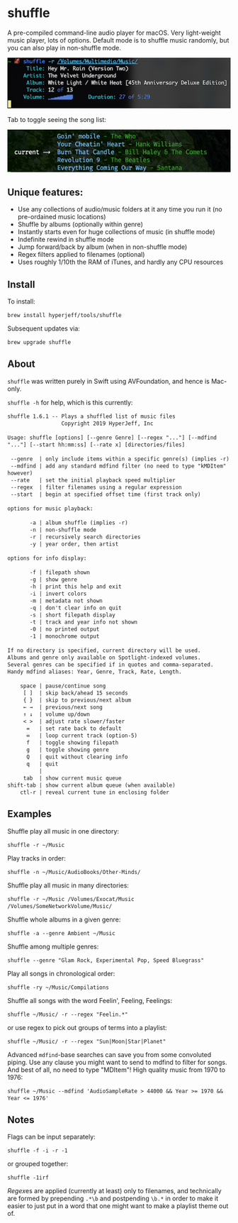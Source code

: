 shuffle
=======
A pre-compiled command-line audio player for macOS.
Very light-weight music player, lots of options.
Default mode is to shuffle music randomly,
but you can also play in non-shuffle mode.

![in action](https://github.com/hyperjeff/shuffle/blob/master/screen3.png)

Tab to toggle seeing the song list:

![in action](https://github.com/hyperjeff/shuffle/blob/master/screen2.png)

## Unique features:
- Use any collections of audio/music folders at it any time you run it (no pre-ordained music locations)
- Shuffle by albums (optionally within genre)
- Instantly starts even for huge collections of music (in shuffle mode)
- Indefinite rewind in shuffle mode
- Jump forward/back by album (when in non-shuffle mode)
- Regex filters applied to filenames (optional)
- Uses roughly 1/10th the RAM of iTunes, and hardly any CPU resources

## Install
To install:
```
brew install hyperjeff/tools/shuffle
```

Subsequent updates via:
```
brew upgrade shuffle
```

## About
`shuffle` was written purely in Swift using AVFoundation, and hence is Mac-only.

`shuffle -h` for help, which is this currently:

```
shuffle 1.6.1 -- Plays a shuffled list of music files
                 Copyright 2019 HyperJeff, Inc

Usage: shuffle [options] [--genre Genre] [--regex "..."] [--mdfind "..."] [--start hh:mm:ss] [--rate x] [directories/files]

 --genre  | only include items within a specific genre(s) (implies -r)
 --mdfind | add any standard mdfind filter (no need to type "kMDItem" however)
 --rate   | set the initial playback speed multiplier
 --regex  | filter filenames using a regular expression
 --start  | begin at specified offset time (first track only)

options for music playback:

       -a | album shuffle (implies -r)
       -n | non-shuffle mode
       -r | recursively search directories
       -y | year order, then artist

options for info display:

       -f | filepath shown
       -g | show genre
       -h | print this help and exit
       -i | invert colors
       -m | metadata not shown
       -q | don't clear info on quit
       -s | short filepath display
       -t | track and year info not shown
       -0 | no printed output
       -1 | monochrome output

If no directory is specified, current directory will be used.
Albums and genre only available on Spotlight-indexed volumes.
Several genres can be specified if in quotes and comma-separated.
Handy mdfind aliases: Year, Genre, Track, Rate, Length.

    space | pause/continue song
     [ ]  | skip back/ahead 15 seconds
     { }  | skip to previous/next album
     ← →  | previous/next song
     ↑ ↓  | volume up/down
     < >  | adjust rate slower/faster
      =   | set rate back to default
      ∞   | loop current track (option-5)
      f   | toggle showing filepath
      g   | toggle showing genre
      Q   | quit without clearing info
      q   | quit
          |
     tab  | show current music queue
shift-tab | show current album queue (when available)
    ctl-r | reveal current tune in enclosing folder
```

## Examples
Shuffle play all music in one directory:
```
shuffle -r ~/Music
```

Play tracks in order:
```
shuffle -n ~/Music/AudioBooks/Other-Minds/
```

Shuffle play all music in many directories:
```
shuffle -r ~/Music /Volumes/Exocat/Music /Volumes/SomeNetworkVolume/Music/
```

Shuffle whole albums in a given genre:
```
shuffle -a --genre Ambient ~/Music
```

Shuffle among multiple genres:
```
shuffle --genre "Glam Rock, Experimental Pop, Speed Bluegrass"
```

Play all songs in chronological order:
```
shuffle -ry ~/Music/Compilations
```

Shuffle all songs with the word Feelin', Feeling, Feelings:
```
shuffle ~/Music/ -r --regex "Feelin.*"
```
or use regex to pick out groups of terms into a playlist:
```
shuffle ~/Music/ -r --regex "Sun|Moon|Star|Planet"
```

Advanced `mdfind`-base searches can save you from some convoluted piping.
Use any clause you might want to send to mdfind to filter for songs.
And best of all, no need to type "MDItem"!
High quality music from 1970 to 1976:
```
shuffle ~/Music --mdfind 'AudioSampleRate > 44000 && Year >= 1970 && Year <= 1976'
```


## Notes
Flags can be input separately:
```
shuffle -f -i -r -1
```
or grouped together:
```
shuffle -1irf
```

*Regex*es are applied (currently at least) only to filenames, and technically are formed by prepending `.*\b` and postpending `\b.*` in order to make it easier to just put in a word that one might want to make a playlist theme out of.
